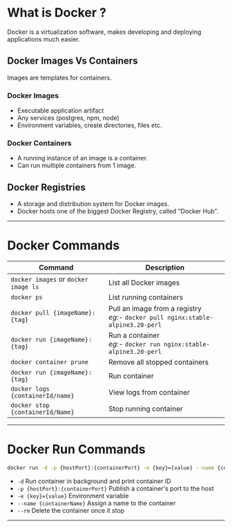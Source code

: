 # What is Docker ?
  Docker is a virtualization software, makes developing and deploying applications much easier.
## Docker Images Vs Containers
  Images are templates for containers.
### Docker Images
  - Executable application artifact
  - Any services (postgres, npm, node)
  - Environment variables, create directories, files etc.
### Docker Containers
  - A running instance of an image is a container.
  - Can run multiple containers from 1 image.
## Docker Registries
  - A storage and distribution system for Docker images.
  - Docker hosts one of the biggest Docker Registry, called “Docker Hub”.
---
# Docker Commands
| Command | Description |
|--------|-------------|
| `docker images` or `docker image ls` | List all Docker images |
| `docker ps` | List running containers |
| `docker pull {imageName}:{tag}` | Pull an image from a registry <br> _eg:-_ `docker pull nginx:stable-alpine3.20-perl`
| `docker run {imageName}:{tag}` | Run a container <br> _eg:-_ `docker run nginx:stable-alpine3.20-perl`|
| `docker container prune`|Remove all stopped containers|
| `docker run {imageName}:{tag}` | Run container | `docker run nginx:stable-alpine3.20-perl` |
| `docker logs {containerId/name}` | View logs from container | `docker logs nginx` |
| `docker stop {containerId/Name}` | Stop running container |

---

# Docker Run Commands
```bash
docker run -d -p {hostPort}:{containerPort} -e {key}={value} --name {containerName} --rm {imageName}:{tag}
```
 - `-d` Run container in background and print container ID
 - `-p {hostPort}:{containerPort}` Publish a container's port to the host
 - `-e {key}={value}` Environment variable
 - `--name {containerName}` Assign a name to the container
 - `--rm` Delete the container once it stop
---
